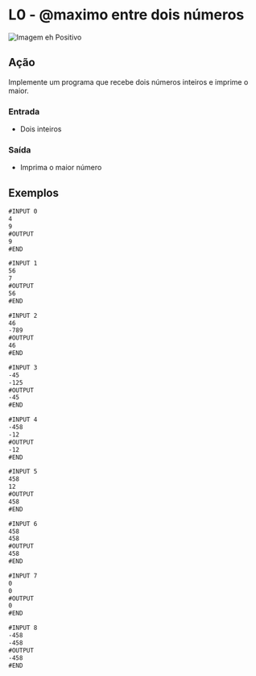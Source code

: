 # L0 - @maximo entre dois números

![Imagem eh Positivo](https://raw.githubusercontent.com/qxcodefup/arcade/master/base/maximo/cover.jpg)

## Ação

Implemente um programa que recebe dois números inteiros e imprime o maior.

### Entrada

- Dois inteiros

### Saída

- Imprima o maior número

## Exemplos

```txt
#INPUT 0
4
9
#OUTPUT
9
#END

#INPUT 1
56
7
#OUTPUT
56
#END

#INPUT 2
46
-789
#OUTPUT
46
#END

#INPUT 3
-45
-125
#OUTPUT
-45
#END

#INPUT 4
-458
-12
#OUTPUT
-12
#END

#INPUT 5
458
12
#OUTPUT
458
#END

#INPUT 6
458
458
#OUTPUT
458
#END

#INPUT 7
0
0
#OUTPUT
0
#END

#INPUT 8
-458
-458
#OUTPUT
-458
#END
```
